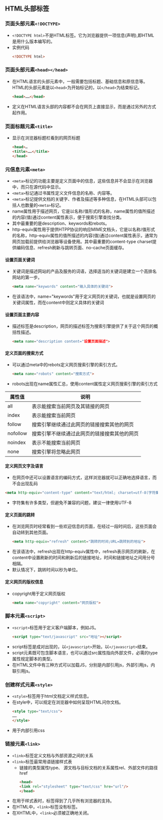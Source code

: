 
## HTML头部标签
### 页面头部元素`<!DOCTYPE>`
- `<!DOCTYPE html>`不是HTML标签。它为浏览器提供一项信息(声明),即HTML是用什么版本编写的。
- 实例代码
    ```html
    <!DOCTYPE html>
    ```
### 页面头部元素`<head></head>`
- 在HTML语言的头部元素中，一般需要包括标题、基础信息和原信息等。HTML的头部元素是以`<head>`为开始标记的，以`</head>`为结束标记。
    ```html
    <head>……</head>
    ```
- 定义在HTML语言头部的内容都不会在网页上直接显示，而是通过另外的方式起作用。
### 页面标题元素`<title>`
- 显示在浏览器标题栏看到的网页标题
  
    ```html
    <head>…
    <title>……</title>
    </head>
    ```
### 元信息元素`<meta>`
- `<meta>`标记的功能主要是定义页面中的信息，这些信息并不会显示在浏览器中，而只在源代码中显示。
- `<meta>`标记通过书属性定义文件信息的名称、内容等。
- `<meta>`标记提供文档的关键字、作者及描述等多种信息，在HTML头部可以包括人也数量的`<meta>`标记。
- name属性用于描述网页，它是以名称/值形式的名称，name属性的值所描述的内容(值)通过content属性表示，便于搜索引擎查找分类。
- 其中最重要的是description、keywords和rebots。
- http-equiv属性用于提供HTPP协议的响应MIME文档头，它是以名称/值形式的名称，http-equiv属性的值所描述的内容(值)通过content属性表示，通常为网页加载前提供给浏览器等设备使用。其中最重要的content-type charset提供编码信息、refresh刷新与跳转页面、no-cache页面缓存。
#### 设置页面关键词
- 关键词是描述网站的产品及服务的词语，选择适当的关键词是建立一个高排名网站的第一步。
    ```html
    <meta name="keywords" content="输入具体的关键词">
    ```
- 在该语法中，name="keywords"用于定义网页的关键词，也就是设置网页的关键词属性，而在content中则定义具体的关键词
#### 设置页面主要内容
- 描述标签是description，网页的描述标签为搜索引擎提供了关于这个网页的概括性描述。
    ```html
    <meta name="description content="设置页面描述">
    ```
#### 定义页面的搜索方式
- 可以通过meta中的rebots定义网页搜索引擎的索引方式。
    ```html
    <meta name="robots" content="搜索方式">
    ```
- robots出现在name属性汇总，使用content属性定义网页搜索引擎的索引方式


属性值|说明
---|---
all | 表示能搜索当前网页及其链接的网页
index | 表示能搜索当前网页
follow | 搜索引擎继续通过此网页的链接搜索其他的网页
nofollow | 搜索引擎不继续通过此网页的链接搜索其他的网页
noindex | 表示不能搜索当前网页
none | 搜索引擎将忽略此网页
#### 定义网页文字及语言
- 在网页中还可以设置语言的编码方式，这样浏览器就可以正确地选择语言，而不会出现乱码
```html
<meta http-equiv="content-type" content="text/html; charset=utf-8(字符集类型)"/>
```
- 字符集有许多类型，但避免不兼容的问题，建议一律使用UTF-8
#### 定义页面的跳转
- 在浏览网页时经常看到一些欢迎信息的页面，在经过一段时间后，这些页面会自动转到其他页面。
    ```html
    <meta http-equiv="refresh" content="跳转的时间;URL=跳转到的地址">
    ```
- 在该语法中，refresh出现在http-equiv属性中，refresh表示网页的刷新，在content中设置刷新的时间和刷新后的链接地址，时间和链接地址之间用分号相隔。
- 默认情况下，跳转时间以秒为单位。
#### 定义网页的版权信息
- copyright用于定义网页版权
    ```html
    <meta name="copyright" content="网页版权">
    ```
### 脚本元素`<script>`
- `<script>`标签用于定义客户端脚本，例如JS。
    ```html
    <script type="text/javascript" src="地址"></script>
    ```
- script标签是成对出现的，以`<javascript>`开始，以`</javascript>`结束。
- script元素既可包含脚本语言，也可以通过src属性指向外部文件，必需的type属性规定脚本的类型。
- 在HTML文件中有三种方式可以加载JS，分别是内部引用js，外部引用js，内联引用js。
### 创建样式元素`<style>`
- `<style>`标签用于html文档定义样式信息。
- 在style中，可以规定在浏览器中如何呈现HTML问你文档。
    ```html
    <style type="text/css">
    ……
    </style>
    ```
- 用于内部引用css
### 链接元素`<link>`
- `<link>`标签定义文档与外部资源之间的关系
- `<link>`标签最常用语链接样式表
  -  链接的类型属性type、 源文档与目标文档的关系属性rel、外部文件的路径href
        ```html
        <head>
        <link rel="stylesheet" type="text/css" hre="url"/>
        </head>
        ```
- 在用于样式表时，<link>标签得到了几乎所有浏览器的支持。
- 在HTML中，`<link>`标签没有标签。
- 在XHTML中，`<link>`必须被正确地关闭。


